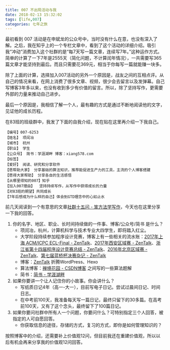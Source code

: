 ```yaml
---
title: 007 不出局活动与我
date: 2018-02-13 15:32:02
tags: [life,007]
categories: 七年之旅
---
```


最初看到 007 活动是在申斌龙的公众号中，当时没有什么在意，也没有深入了解。之后，我在知乎上的一个专栏文章中，看到了这个活动的详细介绍。吸引我“冲动”消费加入这个社群的是“每7天写一篇文章，连续写7年。”这种运作方式。简单的计算了一下7年是2555天（简化问题，不计算闰年情况），一共需要写365篇文章才能坚持到最后。而且只需要花369元，相当于你每写一篇就能赚一块多。

除了上面的计算，选择加入007活动的另外一个原因是，战友之间的互相点评。从自己的情况来看，在网上消费了很多文章、视频，很少会去留言以及发弹幕。自己写博客3年多以来，也没有收到多少有价值的留言。所以，除了坚持写作，更需要外部的力量来推动自己进步。

最后一个原因是，我相信了解一个人，最有趣的方式是通过不断地阅读他的文字，见证他的成长历程。

在83班的班级群中，我发了下面的自我介绍，现在贴在这里再介绍一下我自己。

```
【编号】007-6253
【姓名】 项闰冶
【城市】 杭州
【职业】 学生
【公众号】 简书：学涯湖畔 博客：xiang578.com
【标签】 
【爱好】 阅读、研究和分享软件
【愿帮助大家】 分享基础的算法知识，推荐能促进生产力的工具，主流的个人博客搭建
【愿得大家帮助】 分享各自的生活感悟
【从哪里得知的007】知乎
【加入007理由】  坚持持续写作，从写作中获得成长的力量
【对83班的期望】共同成长
【7年后想成为什么样的自己】体会到GTD理念中的心如止水
```

前几天阅读到一个有意思的文章[社群十五问 - 笨方法学写作](http://www.cnfeat.com/blog/2018/01/19/Community15Ask/)，今天也在这里分享一下我的回答。

1. 你的名字、地区、职业、长时间持续做的一件事、博客/公众号/简书 是什么？
    - 项闰冶，杭州，计算机科学与技术专业大四学生，即将踏入红尘。
    - 大学阶段持续参加程序设计竞赛，博客上有一些相关的流水账：[2017年上海 ACM/ICPC ECL-Final - ZenTalk](http://www.xiang578.com/2017/12/18/icpc-ecl-shanghai-2017/)、[2017年西安区域赛 - ZenTalk](http://www.xiang578.com/2017/11/05/icpc-xian-2017/)、[浙江省第十四届程序设计竞赛总结 - ZenTalk](http://www.xiang578.com/2017/04/23/zjp-2017/)、[2016年北京区域赛 - ZenTalk](http://www.xiang578.com/2017/01/29/icpc-beijing-2016/)、[第七届蓝桥杯决赛杂记 - ZenTalk](http://www.xiang578.com/2016/06/04/lanqiaobei2016/)
    - 博客：[ZenTalk](http://www.xiang578.com/) 折腾WordPress、Hexo
    - 算法博客：[禅境花园 - CSDN博客](http://blog.csdn.net/xinag578) 之间写的一些算法题解
    - 简书：[简书 - 学涯湖畔](https://www.jianshu.com/users/2ce0a88c0452/timeline)
2. 如果你要讲一个让人记住你的小故事。你会讲什么？
    - 写纸质日记4年（高一-大一），目前写电子日记。尝试过晨间日记、时间日志。
    - 在中考前100天，我准备每天写一篇日记，最终只留下的30多篇。在高考前100天，又有了这个念头，最终留下了100篇日记。
3. 如果你要问社群中所有人一个问题，你要问什么？可特别指定三个人回答，被指定的人可自愿回答。
    - 你获取信息的途径，存储的方式，复习的方式，即你是如何管理知识的？

按照博客中的介绍，还需要补上价值观12问，但目前我还在重建价值观，所以以后有机会再来分享我的价值观12问回答。



